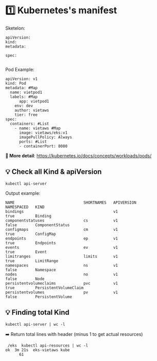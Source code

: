 # 1️⃣ Kubernetes's manifest

Sketelon:

```
apiVersion:
kind:
metadata:

spec:


```

Pod Example:

```
apiVersion: v1
kind: Pod
metadata: #Map
  name: vietpod1
  labels: #Map
	  app: vietpod1
    env: dev
    author: vietaws
    tier: free
spec:
  containers: #List
    - name: vietaws #Map
      image: vietaws/eks:v1
      imagePullPolicy: Always
      ports: #List
      - containerPort: 8080

```

**📗 More detail**: https://kubernetes.io/docs/concepts/workloads/pods/

## 💡 Check all Kind & apiVersion

```
kubectl api-server
```

Output example:

```
NAME                              SHORTNAMES   APIVERSION                        NAMESPACED   KIND
bindings                                       v1                                true         Binding
componentstatuses                 cs           v1                                false        ComponentStatus
configmaps                        cm           v1                                true         ConfigMap
endpoints                         ep           v1                                true         Endpoints
events                            ev           v1                                true         Event
limitranges                       limits       v1                                true         LimitRange
namespaces                        ns           v1                                false        Namespace
nodes                             no           v1                                false        Node
persistentvolumeclaims            pvc          v1                                true         PersistentVolumeClaim
persistentvolumes                 pv           v1                                false        PersistentVolume
```

## 💡 Finding total Kind

```
kubectl api-server | wc -l
```

➡️ Return total lines with header (minus 1 to get actual resources)

```
 /eks  kubectl api-resources | wc -l                                                 ok  3m 21s  eks-vietaws kube
      61
```
